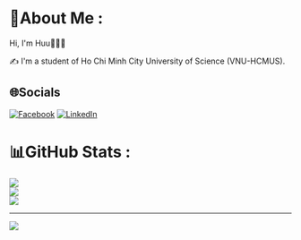 # 💫About Me :
Hi, I'm Huu👋👨‍💻

✍ I'm a student of Ho Chi Minh City University of Science (VNU-HCMUS).

## 🌐Socials
[![Facebook](https://img.shields.io/badge/Facebook-%231877F2.svg?logo=Facebook&logoColor=white)](https://facebook.com/huule1709) [![LinkedIn](https://img.shields.io/badge/LinkedIn-%230077B5.svg?logo=linkedin&logoColor=white)](https://linkedin.com/in/lê-công-hửu-lch017092001) 

# 📊GitHub Stats :
![](https://github-readme-stats.vercel.app/api?username=conghuule&theme=jolly&hide_border=false&include_all_commits=true&count_private=true)<br/>
![](https://github-readme-streak-stats.herokuapp.com/?user=conghuule&theme=jolly&hide_border=false)<br/>
![](https://github-readme-stats.vercel.app/api/top-langs/?username=conghuule&theme=jolly&hide_border=false&include_all_commits=true&count_private=true&layout=compact)

---
[![](https://visitcount.itsvg.in/api?id=conghuule&icon=0&color=0)](https://visitcount.itsvg.in)

